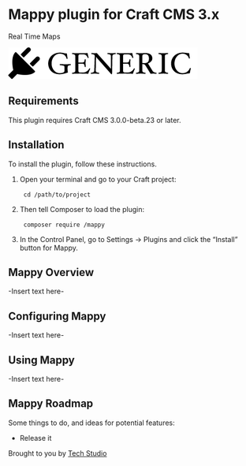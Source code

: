# Mappy plugin for Craft CMS 3.x

Real Time Maps

![Screenshot](resources/img/plugin-logo.png)

## Requirements

This plugin requires Craft CMS 3.0.0-beta.23 or later.

## Installation

To install the plugin, follow these instructions.

1. Open your terminal and go to your Craft project:

        cd /path/to/project

2. Then tell Composer to load the plugin:

        composer require /mappy

3. In the Control Panel, go to Settings → Plugins and click the “Install” button for Mappy.

## Mappy Overview

-Insert text here-

## Configuring Mappy

-Insert text here-

## Using Mappy

-Insert text here-

## Mappy Roadmap

Some things to do, and ideas for potential features:

* Release it

Brought to you by [Tech Studio](technicalstudio.co.uk)
